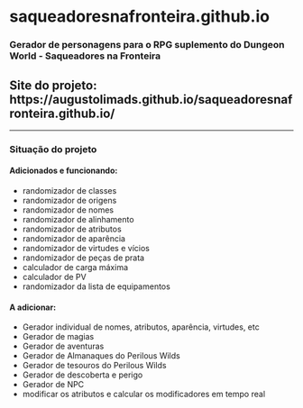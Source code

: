 # saqueadoresnafronteira.github.io
<h3>Gerador de personagens para o RPG suplemento do Dungeon World - Saqueadores na Fronteira</h3>
<h2>Site do projeto: https://augustolimads.github.io/saqueadoresnafronteira.github.io/ </h2>
<hr>
<h3>Situação do projeto</h3>
<h4>Adicionados e funcionando:</h4>
<ul>
	<li>randomizador de classes</li>
	<li>randomizador de origens</li>
	<li>randomizador de nomes</li>
	<li>randomizador de alinhamento</li>
	<li>randomizador de atributos</li>
	<li>randomizador de aparência</li>
	<li>randomizador de virtudes e vícios</li>
	<li>randomizador de peças de prata</li>
	<li>calculador de carga máxima</li>
	<li>calculador de PV</li>
	<li>randomizador da lista de equipamentos</li>
</ul>

<h4>A adicionar:</h4>
<ul>
	<li>Gerador individual de nomes, atributos, aparência, virtudes, etc</li>
	<li>Gerador de magias</li>
	<li>Gerador de aventuras</li>
	<li>Gerador de Almanaques do Perilous Wilds</li>
	<li>Gerador de tesouros do Perilous Wilds</li>
	<li>Gerador de descoberta e perigo</li>
	<li>Gerador de NPC</li>
	<li>modificar os atributos e calcular os modificadores em tempo real</li>
</ul>
